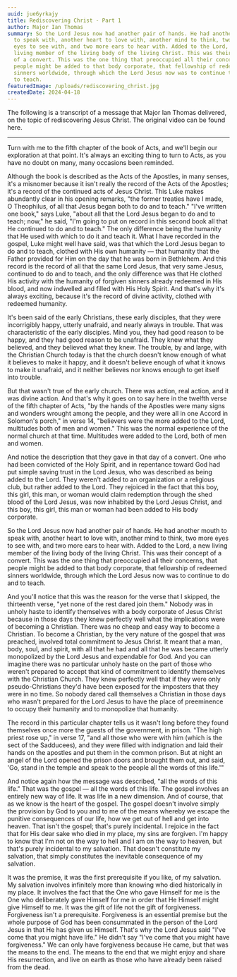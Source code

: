 ```yaml
---
uuid: jue6yrkajy
title: Rediscovering Christ - Part 1
author: Major Ian Thomas
summary: So the Lord Jesus now had another pair of hands. He had another mouth
  to speak with, another heart to love with, another mind to think, two more
  eyes to see with, and two more ears to hear with. Added to the Lord, a new
  living member of the living body of the living Christ. This was their concept
  of a convert. This was the one thing that preoccupied all their concerns, that
  people might be added to that body corporate, that fellowship of redeemed
  sinners worldwide, through which the Lord Jesus now was to continue to do and
  to teach.
featuredImage: /uploads/rediscovering_christ.jpg
createdDate: 2024-04-18
---
```

The following is a transcript of a message that Major Ian Thomas delivered, on the topic of rediscovering Jesus Christ. The original video can be found here.

---

Turn with me to the fifth chapter of the book of Acts, and we'll begin our exploration at that point. It's always an exciting thing to turn to Acts, as you have no doubt on many, many occasions been reminded.

Although the book is described as the Acts of the Apostles, in many senses, it's a misnomer because it isn't really the record of the Acts of the Apostles; it's a record of the continued acts of Jesus Christ. This Luke makes abundantly clear in his opening remarks, "the former treaties have I made, O Theophilus, of all that Jesus began both to do and to teach." "I've written one book," says Luke, "about all that the Lord Jesus began to do and to teach; now," he said, "I'm going to put on record in this second book all that He continued to do and to teach." The only difference being the humanity that He used with which to do it and teach it. What I have recorded in the gospel, Luke might well have said, was that which the Lord Jesus began to do and to teach, clothed with His own humanity — that humanity that the Father provided for Him on the day that he was born in Bethlehem. And this record is the record of all that the same Lord Jesus, that very same Jesus, continued to do and to teach, and the only difference was that He clothed His activity with the humanity of forgiven sinners already redeemed in His blood, and now indwelled and filled with His Holy Spirit. And that's why it's always exciting, because it's the record of divine activity, clothed with redeemed humanity.

It's been said of the early Christians, these early disciples, that they were incorrigibly happy, utterly unafraid, and nearly always in trouble. That was characteristic of the early disciples. Mind you, they had good reason to be happy, and they had good reason to be unafraid. They knew what they believed, and they believed what they knew. The trouble, by and large, with the Christian Church today is that the church doesn't know enough of what it believes to make it happy, and it doesn't believe enough of what it knows to make it unafraid, and it neither believes nor knows enough to get itself into trouble.

But that wasn't true of the early church. There was action, real action, and it was divine action. And that's why it goes on to say here in the twelfth verse of the fifth chapter of Acts, "by the hands of the Apostles were many signs and wonders wrought among the people, and they were all in one Accord in Solomon's porch," in verse 14, "believers were the more added to the Lord, multitudes both of men and women." This was the normal experience of the normal church at that time. Multitudes were added to the Lord, both of men and women.

And notice the description that they gave in that day of a convert. One who had been convicted of the Holy Spirit, and in repentance toward God had put simple saving trust in the Lord Jesus, who was described as being added to the Lord. They weren't added to an organization or a religious club, but rather added to the Lord. They rejoiced in the fact that this boy, this girl, this man, or woman would claim redemption through the shed blood of the Lord Jesus, was now inhabited by the Lord Jesus Christ, and this boy, this girl, this man or woman had been added to His body corporate.

So the Lord Jesus now had another pair of hands. He had another mouth to speak with, another heart to love with, another mind to think, two more eyes to see with, and two more ears to hear with. Added to the Lord, a new living member of the living body of the living Christ. This was their concept of a convert. This was the one thing that preoccupied all their concerns, that people might be added to that body corporate, that fellowship of redeemed sinners worldwide, through which the Lord Jesus now was to continue to do and to teach.

And you'll notice that this was the reason for the verse that I skipped, the thirteenth verse, "yet none of the rest dared join them." Nobody was in unholy haste to identify themselves with a body corporate of Jesus Christ because in those days they knew perfectly well what the implications were of becoming a Christian. There was no cheap and easy way to become a Christian. To become a Christian, by the very nature of the gospel that was preached, involved total commitment to Jesus Christ. It meant that a man, body, soul, and spirit, with all that he had and all that he was became utterly monopolized by the Lord Jesus and expendable for God. And you can imagine there was no particular unholy haste on the part of those who weren't prepared to accept that kind of commitment to identify themselves with the Christian Church. They knew perfectly well that if they were only pseudo-Christians they'd have been exposed for the imposters that they were in no time. So nobody dared call themselves a Christian in those days who wasn't prepared for the Lord Jesus to have the place of preeminence to occupy their humanity and to monopolize that humanity.

The record in this particular chapter tells us it wasn't long before they found themselves once more the guests of the government, in prison. "The high priest rose up," in verse 17, "and all those who were with him (which is the sect of the Sadducees), and they were filled with indignation and laid their hands on the apostles and put them in the common prison. But at night an angel of the Lord opened the prison doors and brought them out, and said, 'Go, stand in the temple and speak to the people all the words of this life.'"

And notice again how the message was described, "all the words of this life." That was the gospel — all the words of this life. The gospel involves an entirely new way of life. It was life in a new dimension. And of course, that as we know is the heart of the gospel. The gospel doesn't involve simply the provision by God to you and to me of the means whereby we escape the punitive consequences of our life, how we get out of hell and get into heaven. That isn't the gospel; that's purely incidental. I rejoice in the fact that for His dear sake who died in my place, my sins are forgiven. I'm happy to know that I'm not on the way to hell and I am on the way to heaven, but that's purely incidental to my salvation. That doesn't constitute my salvation, that simply constitutes the inevitable consequence of my salvation.

It was the premise, it was the first prerequisite if you like, of my salvation. My salvation involves infinitely more than knowing who died historically in my place. It involves the fact that the One who gave Himself for me is the One who deliberately gave Himself for me in order that He Himself might give Himself to me. It was the gift of life not the gift of forgiveness. Forgiveness isn't a prerequisite. Forgiveness is an essential premise but the whole purpose of God has been consummated in the person of the Lord Jesus in that He has given us Himself. That's why the Lord Jesus said "I've come that you might have life." He didn't say "I've come that you might have forgiveness." We can only have forgiveness because He came, but that was the means to the end. The means to the end that we might enjoy and share His resurrection, and live on earth as those who have already been raised from the dead.
